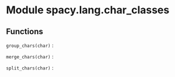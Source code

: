 Module spacy.lang.char_classes
==============================

Functions
---------

    
`group_chars(char)`
:   

    
`merge_chars(char)`
:   

    
`split_chars(char)`
: